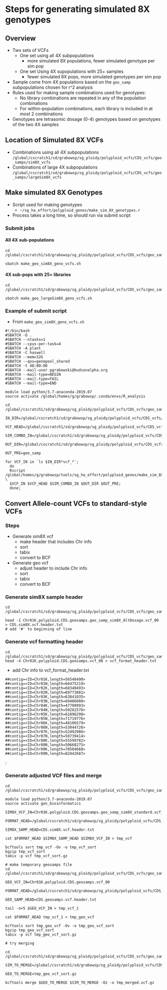 # Steps for generating simulated 8X genotypes

## Overview
* Two sets of VCFs
  * One set using all 4X subpopulations
    * more simulated 8X populations, fewer simulated genotype per sim pop
  * One set Using 4X supopulations with 25+ samples
    * fewer simulated 8X pops, more simulated genotypes per sim pop
* Sample come from 4X populations based on the `geo_samp` subpopulations chosen for r^2
analysis
* Rules used for making sample combinations used for genotypes:
  * No library combinations are repeated in any of the population combinations
  * For within-population combinations, each library is included in at most
2 combinations
* Genotypes are tetrasomic dosage (0-4) genotypes based on genotypes of the two
4X samples

## Location of Simulated 8X VCFs
* Combinations using all 4X subpopulations
  `/global/cscratch1/sd/grabowsp/sg_ploidy/polyploid_vcfs/CDS_vcfs/geo_samps/sim8X_vcfs`
* Combinations of large 4X subpopulations
  `/global/cscratch1/sd/grabowsp/sg_ploidy/polyploid_vcfs/CDS_vcfs/geo_samps/largeSim8X_vcfs`

## Make simulated 8X Genotypes
* Script used for making genotypes
  * `~/sg_ha_effort/polyploid_genos/make_sim_8X_genotypes.r`
* Process takes a long time, so should run via submit script
### Submit jobs
#### All 4X sub-populations
```
cd /global/cscratch1/sd/grabowsp/sg_ploidy/polyploid_vcfs/CDS_vcfs/geo_samps/sim8X_vcfs

sbatch make_geo_sim8X_geno_vcfs.sh
```
#### 4X sub-pops with 25+ libraries
```
cd /global/cscratch1/sd/grabowsp/sg_ploidy/polyploid_vcfs/CDS_vcfs/geo_samps/largeSim8X_vcfs

sbatch make_geo_largeSim8X_geno_vcfs.sh
```
### Example of submit script
* From `make_geo_sim8X_geno_vcfs.sh`
```
#!/bin/bash
#SBATCH -D .
#SBATCH --ntasks=1
#SBATCH --cpus-per-task=4
#SBATCH -A plant
#SBATCH -C haswell
#SBATCH --mem=32G
#SBATCH --qos=genepool_shared
#SBATCH -t 48:00:00
#SBATCH --mail-user pgrabowski@hudsonalpha.org
#SBATCH --mail-type=BEGIN
#SBATCH --mail-type=FAIL
#SBATCH --mail-type=END

module load python/3.7-anaconda-2019.07
source activate /global/homes/g/grabowsp/.conda/envs/R_analysis

cd /global/cscratch1/sd/grabowsp/sg_ploidy/polyploid_vcfs/CDS_vcfs/geo_samps/sim8X_vcfs

IN_DIR=/global/cscratch1/sd/grabowsp/sg_ploidy/polyploid_vcfs/CDS_vcfs/geo_samps/

VCF_HEAD=/global/cscratch1/sd/grabowsp/sg_ploidy/polyploid_vcfs/CDS_vcfs/geo_samps/CDS.geosamps.vcf.header.txt

SIM_COMBO_IN=/global/cscratch1/sd/grabowsp/sg_ploidy/polyploid_vcfs/CDS_vcfs/geo_samps/geo_samp_sim8X_lib_combos.txt

OUT_DIR=/global/cscratch1/sd/grabowsp/sg_ploidy/polyploid_vcfs/CDS_vcfs/geo_samps/sim8X_vcfs

OUT_PRE=geo_samp

for VCF_IN in `ls $IN_DIR*vcf_*`;
  do
  Rscript /global/homes/g/grabowsp/tools/sg_ha_effort/polyploid_genos/make_sim_8X_genotypes.r \
  $VCF_IN $VCF_HEAD $SIM_COMBO_IN $OUT_DIR $OUT_PRE;
  done;

```

## Convert Allele-count VCFs to standard-style VCFs
### Steps
* Generate sim8X vcf
  * make header that includes Chr info
  * sort
  * tabix
  * convert to BCF
* Generate geo vcf
  * adjust header to include Chr info
  * sort
  * tabix
  * convert to BCF

### Generate sim8X sample header
```
cd /global/cscratch1/sd/grabowsp/sg_ploidy/polyploid_vcfs/CDS_vcfs/geo_samps/sim8X_vcfs

head -1 Chr01K.polyploid.CDS.geosamps.geo_samp_sim8X_AltDosage.vcf_00 > CDS.sim8X.vcf.header.txt
# add '#' to beginning of line
```
### Generate vcf formatting header
```
cd /global/cscratch1/sd/grabowsp/sg_ploidy/polyploid_vcfs/CDS_vcfs/geo_samps/
head -4 Chr01K.polyploid.CDS.geosamps.vcf_00 > vcf_format_header.txt 
```
* add Chr info to vcf_format_header.txt
```
##contig=<ID=Chr01K,length=56546490>
##contig=<ID=Chr01N,length=66475219>
##contig=<ID=Chr02K,length=68340493>
##contig=<ID=Chr02N,length=69773881>
##contig=<ID=Chr03K,length=63841035>
##contig=<ID=Chr03N,length=69486008>
##contig=<ID=Chr04K,length=47708993>
##contig=<ID=Chr04N,length=50282576>
##contig=<ID=Chr05K,length=61896298>
##contig=<ID=Chr05N,length=71719776>
##contig=<ID=Chr06K,length=48106579>
##contig=<ID=Chr06N,length=53044726>
##contig=<ID=Chr07K,length=52492986>
##contig=<ID=Chr07N,length=50739414>
##contig=<ID=Chr08K,length=55599782>
##contig=<ID=Chr08N,length=50668275>
##contig=<ID=Chr09K,length=70504668>
##contig=<ID=Chr09N,length=82442687>
```
:
### Generate adjusted VCF files and merge
```
cd /global/cscratch1/sd/grabowsp/sg_ploidy/polyploid_vcfs/CDS_vcfs/geo_samps/sim8X_vcfs

module load python/3.7-anaconda-2019.07
source activate gen_bioinformatics

SIM8X_VCF_IN=Chr01K.polyploid.CDS.geosamps.geo_samp_sim8X_standard.vcf_00

FORMAT_HEAD=/global/cscratch1/sd/grabowsp/sg_ploidy/polyploid_vcfs/CDS_vcfs/geo_samps/vcf_format_header.txt

SIM8X_SAMP_HEAD=CDS.sim8X.vcf.header.txt

cat $FORMAT_HEAD $SIM8X_SAMP_HEAD $SIM8X_VCF_IN > tmp_vcf

bcftools sort tmp_vcf -Ov -o tmp_vcf_sort
bgzip tmp_vcf_sort 
tabix -p vcf tmp_vcf_sort.gz

# make temporary geosamps file
cd /global/cscratch1/sd/grabowsp/sg_ploidy/polyploid_vcfs/CDS_vcfs/geo_samps/

GEO_VCF_IN=Chr01K.polyploid.CDS.geosamps.vcf_00

FORMAT_HEAD=/global/cscratch1/sd/grabowsp/sg_ploidy/polyploid_vcfs/CDS_vcfs/geo_samps/vcf_format_header.txt

GEO_SAMP_HEAD=CDS.geosamps.vcf.header.txt

tail -n+5 $GEO_VCF_IN > tmp_vcf_1

cat $FORMAT_HEAD tmp_vcf_1 > tmp_geo_vcf

bcftools sort tmp_geo_vcf -Ov -o tmp_geo_vcf_sort
bgzip tmp_geo_vcf_sort
tabix -p vcf tmp_geo_vcf_sort.gz

# try merging

cd /global/cscratch1/sd/grabowsp/sg_ploidy/polyploid_vcfs/CDS_vcfs/geo_samps/

SIM_TO_MERGE=/global/cscratch1/sd/grabowsp/sg_ploidy/polyploid_vcfs/CDS_vcfs/geo_samps/sim8X_vcfs/tmp_vcf_sort.gz

GEO_TO_MERGE=tmp_geo_vcf_sort.gz

bcftools merge $GEO_TO_MERGE $SIM_TO_MERGE -Oz -o tmp_merged.vcf.gz
```

